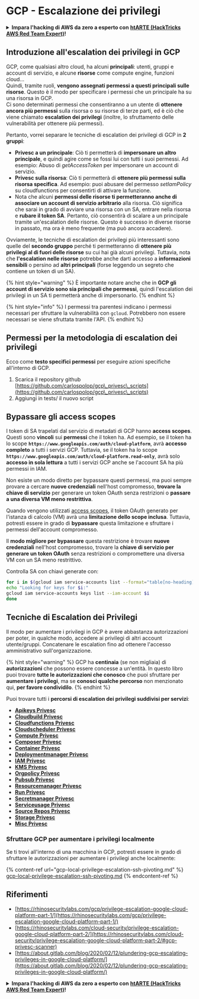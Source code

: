 # GCP - Escalazione dei privilegi

<details>

<summary><strong>Impara l'hacking di AWS da zero a esperto con</strong> <a href="https://training.hacktricks.xyz/courses/arte"><strong>htARTE (HackTricks AWS Red Team Expert)</strong></a><strong>!</strong></summary>

Altri modi per supportare HackTricks:

* Se vuoi vedere la tua **azienda pubblicizzata su HackTricks** o **scaricare HackTricks in PDF** Controlla i [**PACCHETTI DI ABBONAMENTO**](https://github.com/sponsors/carlospolop)!
* Ottieni il [**merchandising ufficiale di PEASS & HackTricks**](https://peass.creator-spring.com)
* Scopri [**The PEASS Family**](https://opensea.io/collection/the-peass-family), la nostra collezione di esclusive [**NFT**](https://opensea.io/collection/the-peass-family)
* **Unisciti al** 💬 [**gruppo Discord**](https://discord.gg/hRep4RUj7f) o al [**gruppo Telegram**](https://t.me/peass) o **seguimi** su **Twitter** 🐦 [**@carlospolopm**](https://twitter.com/carlospolopm)**.**
* **Condividi i tuoi trucchi di hacking inviando PR a** [**HackTricks**](https://github.com/carlospolop/hacktricks) e [**HackTricks Cloud**](https://github.com/carlospolop/hacktricks-cloud) github repos.

</details>

## Introduzione all'escalation dei privilegi in GCP <a href="#introduction-to-gcp-privilege-escalation" id="introduction-to-gcp-privilege-escalation"></a>

GCP, come qualsiasi altro cloud, ha alcuni **principali**: utenti, gruppi e account di servizio, e alcune **risorse** come compute engine, funzioni cloud...\
Quindi, tramite ruoli, **vengono assegnati permessi a questi principali sulle risorse**. Questo è il modo per specificare i permessi che un principale ha su una risorsa in GCP.\
Ci sono determinati permessi che consentiranno a un utente di **ottenere ancora più permessi** sulla risorsa o su risorse di terze parti, ed è ciò che viene chiamato **escalation dei privilegi** (inoltre, lo sfruttamento delle vulnerabilità per ottenere più permessi).

Pertanto, vorrei separare le tecniche di escalation dei privilegi di GCP in **2 gruppi**:

* **Privesc a un principale**: Ciò ti permetterà di **impersonare un altro principale**, e quindi agire come se fossi lui con tutti i suoi permessi. Ad esempio: Abuso di _getAccessToken_ per impersonare un account di servizio.
* **Privesc sulla risorsa**: Ciò ti permetterà di **ottenere più permessi sulla risorsa specifica**. Ad esempio: puoi abusare del permesso _setIamPolicy_ su cloudfunctions per consentirti di attivare la funzione.
* Nota che alcuni **permessi delle risorse ti permetteranno anche di associare un account di servizio arbitrario** alla risorsa. Ciò significa che sarai in grado di avviare una risorsa con un SA, entrare nella risorsa e **rubare il token SA**. Pertanto, ciò consentirà di scalare a un principale tramite un'escalation delle risorse. Questo è successo in diverse risorse in passato, ma ora è meno frequente (ma può ancora accadere).

Ovviamente, le tecniche di escalation dei privilegi più interessanti sono quelle del **secondo gruppo** perché ti permetteranno di **ottenere più privilegi al di fuori delle risorse** su cui hai già alcuni privilegi. Tuttavia, nota che **l'escalation nelle risorse** potrebbe anche darti accesso a **informazioni sensibili** o persino ad **altri principali** (forse leggendo un segreto che contiene un token di un SA).

{% hint style="warning" %}
È importante notare anche che in **GCP gli account di servizio sono sia principali che permessi**, quindi l'escalation dei privilegi in un SA ti permetterà anche di impersonarlo.
{% endhint %}

{% hint style="info" %}
I permessi tra parentesi indicano i permessi necessari per sfruttare la vulnerabilità con `gcloud`. Potrebbero non essere necessari se viene sfruttata tramite l'API.
{% endhint %}

## Permessi per la metodologia di escalation dei privilegi

Ecco come **testo specifici permessi** per eseguire azioni specifiche all'interno di GCP.

1. Scarica il repository github [https://github.com/carlospolop/gcp\_privesc\_scripts](https://github.com/carlospolop/gcp\_privesc\_scripts)
2. Aggiungi in tests/ il nuovo script

## Bypassare gli access scopes <a href="#bypassing-access-scopes" id="bypassing-access-scopes"></a>

I token di SA trapelati dal servizio di metadati di GCP hanno **access scopes**. Questi sono **vincoli** sui **permessi** che il token ha. Ad esempio, se il token ha lo scope **`https://www.googleapis.com/auth/cloud-platform`**, avrà **accesso completo** a tutti i servizi GCP. Tuttavia, se il token ha lo scope **`https://www.googleapis.com/auth/cloud-platform.read-only`**, avrà solo **accesso in sola lettura** a tutti i servizi GCP anche se l'account SA ha più permessi in IAM.

Non esiste un modo diretto per bypassare questi permessi, ma puoi sempre provare a cercare **nuove credenziali** nell'host compromesso, **trovare la chiave di servizio** per generare un token OAuth senza restrizioni o **passare a una diversa VM meno restrittiva**.

Quando vengono utilizzati [access scopes](https://cloud.google.com/compute/docs/access/service-accounts#accesscopesiam), il token OAuth generato per l'istanza di calcolo (VM) avrà una **limitazione dello scope inclusa**. Tuttavia, potresti essere in grado di **bypassare** questa limitazione e sfruttare i permessi dell'account compromesso.

Il **modo migliore per bypassare** questa restrizione è trovare **nuove credenziali** nell'host compromesso, trovare la **chiave di servizio per generare un token OAuth** senza restrizioni o compromettere una diversa VM con un SA meno restrittivo.

Controlla SA con chiavi generate con:
```bash
for i in $(gcloud iam service-accounts list --format="table[no-heading](email)"); do
echo "Looking for keys for $i:"
gcloud iam service-accounts keys list --iam-account $i
done
```
## Tecniche di Escalation dei Privilegi

Il modo per aumentare i privilegi in GCP è avere abbastanza autorizzazioni per poter, in qualche modo, accedere ai privilegi di altri account utente/gruppi. Concatenare le escalation fino ad ottenere l'accesso amministrativo sull'organizzazione.

{% hint style="warning" %}
GCP ha **centinaia** (se non migliaia) di **autorizzazioni** che possono essere concesse a un'entità. In questo libro puoi trovare **tutte le autorizzazioni che conosco** che puoi sfruttare per **aumentare i privilegi**, ma se **conosci qualche percorso** non menzionato qui, **per favore condividilo**.
{% endhint %}

Puoi trovare tutti i **percorsi di escalation dei privilegi suddivisi per servizi**:

* [**Apikeys Privesc**](gcp-apikeys-privesc.md)
* [**Cloudbuild Privesc**](gcp-cloudbuild-privesc.md)
* [**Cloudfunctions Privesc**](gcp-cloudfunctions-privesc.md)
* [**Cloudscheduler Privesc**](gcp-cloudscheduler-privesc.md)
* [**Compute Privesc**](../../gcp-pentesting/gcp-privilege-escalation/gcp-compute-privesc/)
* [**Composer Privesc**](gcp-composer-privesc.md)
* [**Container Privesc**](gcp-container-privesc.md)
* [**Deploymentmanager Privesc**](gcp-deploymentmaneger-privesc.md)
* [**IAM Privesc**](gcp-iam-privesc.md)
* [**KMS Privesc**](gcp-kms-privesc.md)
* [**Orgpolicy Privesc**](gcp-orgpolicy-privesc.md)
* [**Pubsub Privesc**](gcp-pubsub-privesc.md)
* [**Resourcemanager Privesc**](gcp-resourcemanager-privesc.md)
* [**Run Privesc**](gcp-run-privesc.md)
* [**Secretmanager Privesc**](gcp-secretmanager-privesc.md)
* [**Serviceusage Privesc**](gcp-serviceusage-privesc.md)
* [**Source Repos Privesc**](gcp-sourcerepos-privesc.md)
* [**Storage Privesc**](gcp-storage-privesc.md)
* [**Misc Privesc**](gcp-misc-perms-privesc.md)

### Sfruttare GCP per aumentare i privilegi localmente

Se ti trovi all'interno di una macchina in GCP, potresti essere in grado di sfruttare le autorizzazioni per aumentare i privilegi anche localmente:

{% content-ref url="gcp-local-privilege-escalation-ssh-pivoting.md" %}
[gcp-local-privilege-escalation-ssh-pivoting.md](gcp-local-privilege-escalation-ssh-pivoting.md)
{% endcontent-ref %}

## Riferimenti

* [https://rhinosecuritylabs.com/gcp/privilege-escalation-google-cloud-platform-part-1/](https://rhinosecuritylabs.com/gcp/privilege-escalation-google-cloud-platform-part-1/)
* [https://rhinosecuritylabs.com/cloud-security/privilege-escalation-google-cloud-platform-part-2/](https://rhinosecuritylabs.com/cloud-security/privilege-escalation-google-cloud-platform-part-2/#gcp-privesc-scanner)
* [https://about.gitlab.com/blog/2020/02/12/plundering-gcp-escalating-privileges-in-google-cloud-platform/](https://about.gitlab.com/blog/2020/02/12/plundering-gcp-escalating-privileges-in-google-cloud-platform/)

<details>

<summary><strong>Impara l'hacking di AWS da zero a esperto con</strong> <a href="https://training.hacktricks.xyz/courses/arte"><strong>htARTE (HackTricks AWS Red Team Expert)</strong></a><strong>!</strong></summary>

Altri modi per supportare HackTricks:

* Se vuoi vedere la tua **azienda pubblicizzata in HackTricks** o **scaricare HackTricks in PDF** controlla i [**PACCHETTI DI ABBONAMENTO**](https://github.com/sponsors/carlospolop)!
* Ottieni il [**merchandising ufficiale di PEASS & HackTricks**](https://peass.creator-spring.com)
* Scopri [**The PEASS Family**](https://opensea.io/collection/the-peass-family), la nostra collezione di esclusive [**NFT**](https://opensea.io/collection/the-peass-family)
* **Unisciti al** 💬 [**gruppo Discord**](https://discord.gg/hRep4RUj7f) o al [**gruppo Telegram**](https://t.me/peass) o **seguimi** su **Twitter** 🐦 [**@carlospolopm**](https://twitter.com/carlospolopm)**.**
* **Condividi i tuoi trucchi di hacking inviando PR a** [**HackTricks**](https://github.com/carlospolop/hacktricks) e [**HackTricks Cloud**](https://github.com/carlospolop/hacktricks-cloud) github repos.

</details>
